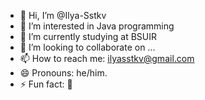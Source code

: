 - 👋 Hi, I’m @Ilya-Sstkv
- 👀 I’m interested in Java programming
- 🌱 I’m currently studying at BSUIR
- 💞️ I’m looking to collaborate on ...
- 📫 How to reach me: ilyasstkv@gmail.com
- 😄 Pronouns: he/him.
- ⚡ Fun fact: 🐛

<!---
Ilya-Sstkv/Ilya-Sstkv is a ✨ special ✨ repository because its `README.md` (this file) appears on your GitHub profile.
You can click the Preview link to take a look at your changes.
--->
